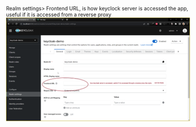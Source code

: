 Realm settings> Frontend URL, is how keyclock server is accessed the app, useful if it is accessed from a reverse proxy
![](config1.png)
